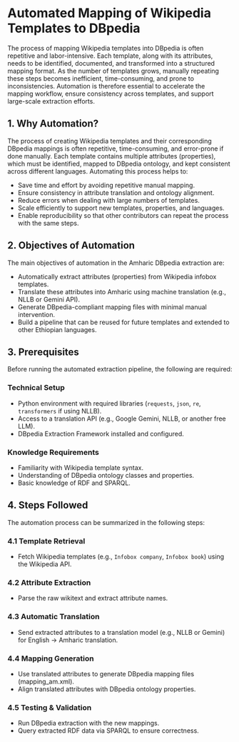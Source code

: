 # Automated Mapping of Wikipedia Templates to DBpedia

The process of mapping Wikipedia templates into DBpedia is often repetitive and labor-intensive. Each template, along with its attributes, needs to be identified, documented, and transformed into a structured mapping format. As the number of templates grows, manually repeating these steps becomes inefficient, time-consuming, and prone to inconsistencies. Automation is therefore essential to accelerate the mapping workflow, ensure consistency across templates, and support large-scale extraction efforts.

## 1. Why Automation?

The process of creating Wikipedia templates and their corresponding DBpedia mappings is often repetitive, time-consuming, and error-prone if done manually. Each template contains multiple attributes (properties), which must be identified, mapped to DBpedia ontology, and kept consistent across different languages. Automating this process helps to:

- Save time and effort by avoiding repetitive manual mapping.
- Ensure consistency in attribute translation and ontology alignment.
- Reduce errors when dealing with large numbers of templates.
- Scale efficiently to support new templates, properties, and languages.
- Enable reproducibility so that other contributors can repeat the process with the same steps.

## 2. Objectives of Automation

The main objectives of automation in the Amharic DBpedia extraction are:

- Automatically extract attributes (properties) from Wikipedia infobox templates.
- Translate these attributes into Amharic using machine translation (e.g., NLLB or Gemini API).
- Generate DBpedia-compliant mapping files with minimal manual intervention.
- Build a pipeline that can be reused for future templates and extended to other Ethiopian languages.

## 3. Prerequisites

Before running the automated extraction pipeline, the following are required:

### Technical Setup
- Python environment with required libraries (`requests`, `json`, `re`, `transformers` if using NLLB).
- Access to a translation API (e.g., Google Gemini, NLLB, or another free LLM).
- DBpedia Extraction Framework installed and configured.

### Knowledge Requirements
- Familiarity with Wikipedia template syntax.
- Understanding of DBpedia ontology classes and properties.
- Basic knowledge of RDF and SPARQL.

## 4. Steps Followed

The automation process can be summarized in the following steps:

### 4.1 Template Retrieval
- Fetch Wikipedia templates (e.g., `Infobox company`, `Infobox book`) using the Wikipedia API.
### 4.2 Attribute Extraction
- Parse the raw wikitext and extract attribute names.
### 4.3 Automatic Translation
- Send extracted attributes to a translation model (e.g., NLLB or Gemini) for English → Amharic translation.
### 4.4 Mapping Generation
- Use translated attributes to generate DBpedia mapping files (mapping_am.xml).
- Align translated attributes with DBpedia ontology properties.
### 4.5 Testing & Validation
- Run DBpedia extraction with the new mappings.
- Query extracted RDF data via SPARQL to ensure correctness.
